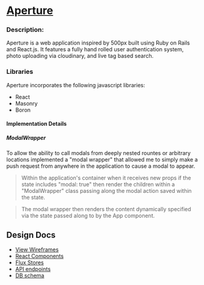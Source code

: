 # [Aperture][heroku]

[heroku]: http://aperture.pw

### Description:

Aperture is a web application inspired by 500px built using Ruby on Rails
and React.js. It features a fully hand rolled user authentication system, photo
uploading via cloudinary, and live tag based search.

### Libraries

Aperture incorporates the following javascript libraries:
* React
* Masonry
* Boron

#### Implementation Details

##### ModalWrapper

To allow the ability to call modals from deeply nested rountes or arbitrary locations implemented a "modal wrapper" that allowed me to simply make a push request from anywhere in the application to cause a modal to appear. 
  > Within the application's container when it receives new props if the state includes "modal: true" then render the children within a "ModalWrapper" class passing along the modal action saved within the state.

  > The modal wrapper then renders the content dynamically specified via the state passed along to by the App component.

## Design Docs
* [View Wireframes][views]
* [React Components][components]
* [Flux Stores][stores]
* [API endpoints][api-endpoints]
* [DB schema][schema]

[views]: ./docs/views.md
[components]: ./docs/components.md
[stores]: ./docs/stores.md
[api-endpoints]: ./docs/api-endpoints.md
[schema]: ./docs/schema.md